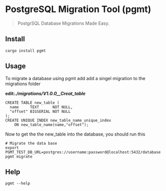 # PostgreSQL Migration Tool (pgmt)

> PostgrSQL Database Migrations Made Easy.

## Install

```shell
cargo install pgmt
```

## Usage

To migrate a database using pgmt add add a singel migration to the migrations
folder

__edit:*./migrations/V1.0.0__Creat_table*__

```shell
CREATE TABLE new_table (
  name     TEXT      NOT NULL,
  "offset" BIGSERIAL NOT NULL
);
CREATE UNIQUE INDEX new_table_name_unique_index
    ON new_table_name(name,"offset");
```

Now to get the the new_table into the database, you should run this

```shell
# Migrate the data base
export PGMT_TEST_DB_URL=postgres://username:password@localhost:5432/database
pgmt migrate
```

## Help

```shell
pgmt --help
```
